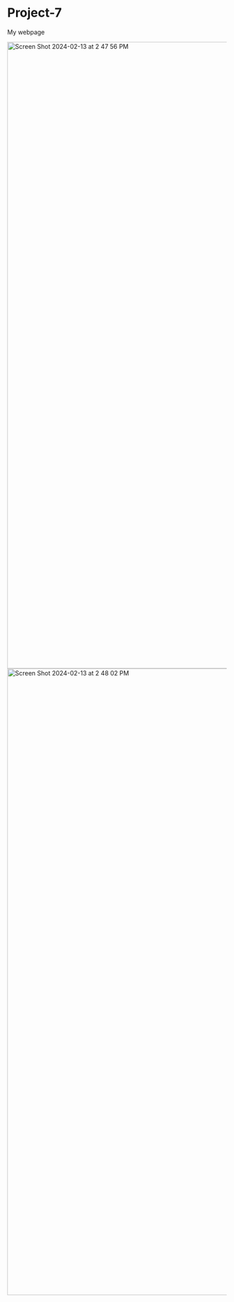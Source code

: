 # Project-7
My webpage

<img width="1440" alt="Screen Shot 2024-02-13 at 2 47 56 PM" src="https://github.com/heejinyim/Project-7/assets/152468548/a89575b4-c1df-4999-96e8-fb7ac3b2a23b">

<img width="1440" alt="Screen Shot 2024-02-13 at 2 48 02 PM" src="https://github.com/heejinyim/Project-7/assets/152468548/3bd3ef57-71c2-43f5-9f27-6c2a80c49006">
